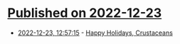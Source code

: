 # [Published on 2022-12-23](index.md)

* [2022-12-23, 12:57:15](https://lobste.rs/s/0q8v2t/happy_holidays_crustaceans) - [Happy Holidays, Crustaceans](https://lobste.rs/s/0q8v2t/happy_holidays_crustaceans)
